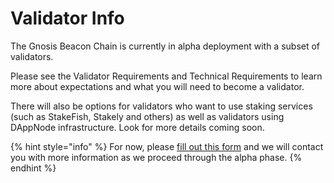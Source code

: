 # Validator Info

The Gnosis Beacon Chain is currently in alpha deployment with a subset of validators.&#x20;

Please see the Validator Requirements and Technical Requirements to learn more about expectations and what you will need to become a validator.

There will also be options for validators who want to use staking services (such as StakeFish, Stakely and others) as well as validators using DAppNode infrastructure. Look for more details coming soon.

{% hint style="info" %}
For now, please [fill out this form](https://airtable.com/shrrzJsRLa767gpcQ) and we will contact you with more information as we proceed through the alpha phase.&#x20;
{% endhint %}





